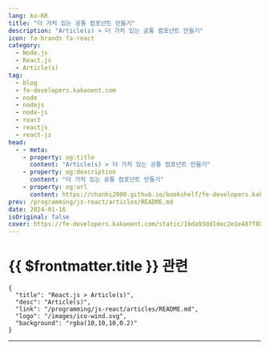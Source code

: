 ```yaml
---
lang: ko-KR
title: "더 가치 있는 공통 컴포넌트 만들기"
description: "Article(s) > 더 가치 있는 공통 컴포넌트 만들기"
icon: fa-brands fa-react
category: 
  - Node.js
  - React.js
  - Article(s)
tag: 
  - blog
  - fe-developers.kakaoent.com
  - node
  - nodejs
  - node-js
  - react
  - reactjs
  - react-js
head:
  - - meta:
    - property: og:title
      content: "Article(s) > 더 가치 있는 공통 컴포넌트 만들기"
    - property: og:description
      content: "더 가치 있는 공통 컴포넌트 만들기"
    - property: og:url
      content: https://chanhi2000.github.io/bookshelf/fe-developers.kakaoent.com/240116-common-component.html
prev: /programming/js-react/articles/README.md
date: 2024-01-16
isOriginal: false
cover: https://fe-developers.kakaoent.com/static/1bda93dd1dec2e1e487f886194b4a9d9/e6fe1/thumbnail.png
---
```


# {{ $frontmatter.title }} 관련

```component VPCard
{
  "title": "React.js > Article(s)",
  "desc": "Article(s)",
  "link": "/programming/js-react/articles/README.md",
  "logo": "/images/ico-wind.svg",
  "background": "rgba(10,10,10,0.2)"
}
```

---

<SiteInfo
  name="더 가치 있는 공통 컴포넌트 만들기 | 카카오엔터테인먼트 FE 기술블로그"
  desc="리액트 공통 컴포넌트를 만들 때 고려하면 좋은 점들의 인사이트를 제공합니다."
  url="https://fe-developers.kakaoent.com/2024/240116-common-component/"
  logo="https://fe-developers.kakaoent.com/favicon-32x32.png?v=44803cb16c1e2debd3984cf2e8cb2ded"
  preview="https://fe-developers.kakaoent.com/static/1bda93dd1dec2e1e487f886194b4a9d9/e6fe1/thumbnail.png"/>

<!-- TODO: 작성 -->
